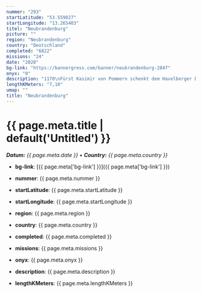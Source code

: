 ```yaml
---
nummer: "293"
startLatitude: "53.559027"
startLongitude: "13.265403"
titel: "Neubrandenburg"
picture: ""
region: "Neubrandenburg"
country: "Deutschland"
completed: "6822"
missions: "24"
date: "2020"
bg-link: "https://bannergress.com/banner/neubrandenburg-284f"
onyx: "0"
description: "1170\nFürst Kasimir von Pommern schenkt dem Havelberger Domstift einen Landstrich am Tollensesee. Der Ort, an dem einmal das wunderschöne Neubrandenburg entstehen wird."
lengthKMeters: "7,10"
umap: ""
title: "Neubrandenburg"
---
```

# {{ page.meta.title | default('Untitled') }}

_**Datum:** {{ page.meta.date }} • **Country:** {{ page.meta.country }}_

- **bg-link**: [{{ page.meta['bg-link'] }}]({{ page.meta['bg-link'] }})

- **nummer**: {{ page.meta.nummer }}
- **startLatitude**: {{ page.meta.startLatitude }}
- **startLongitude**: {{ page.meta.startLongitude }}
- **region**: {{ page.meta.region }}
- **country**: {{ page.meta.country }}
- **completed**: {{ page.meta.completed }}
- **missions**: {{ page.meta.missions }}
- **onyx**: {{ page.meta.onyx }}
- **description**: {{ page.meta.description }}
- **lengthKMeters**: {{ page.meta.lengthKMeters }}
